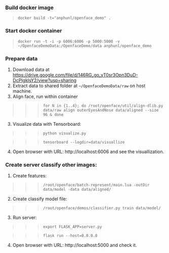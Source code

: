 ### Build docker image
>```docker build -t="anphunl/openface_demo" .```

### Start docker container
>```docker run -t -i -p 6006:6006 -p 5000:5000 -v ~/OpenfaceDemoData:/OpenfaceDemo/data anphunl/openface_demo```

### Prepare data
1. Download data at https://drive.google.com/file/d/146RG_go_yT0sr3Opn3DuD-DcPIgkIsY2/view?usp=sharing
2. Extract data to shared folder at ```~/OpenfaceDemoData/raw``` on host machine.
3. Align face, run within container
>>>```for N in {1..4}; do /root/openface/util/align-dlib.py data/raw align outerEyesAndNose data/aligned --size 96 & done```
3. Visualize data with Tensorboard:
>>>```python visualize.py```

>>>```tensorboard --logdir=data/visuallize```
4. Open browser with URL: http://localhost:6006 and see the visuallization.

### Create server classify other images:
1. Create features:
>>>```/root/openface/batch-represent/main.lua -outDir data/model -data data/aligned/```

2. Create classify model file:
>>>```/root/openface/demos/classifier.py train data/model/```

3. Run server:
>>>```export FLASK_APP=server.py```

>>>```flask run --host=0.0.0.0```

4. Open browser with URL: http://localhost:5000 and check it.